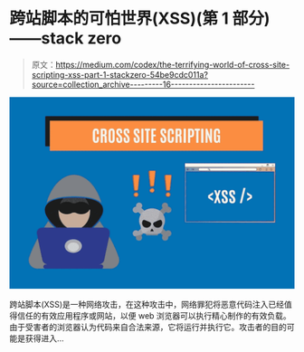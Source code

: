 # 跨站脚本的可怕世界(XSS)(第 1 部分)——stack zero

> 原文：<https://medium.com/codex/the-terrifying-world-of-cross-site-scripting-xss-part-1-stackzero-54be9cdc011a?source=collection_archive---------16----------------------->

![](img/49de00d35a586811020f61cdbb65dfad.png)

跨站脚本(XSS)是一种网络攻击，在这种攻击中，网络罪犯将恶意代码注入已经值得信任的有效应用程序或网站，以便 web 浏览器可以执行精心制作的有效负载。由于受害者的浏览器认为代码来自合法来源，它将运行并执行它。攻击者的目的可能是获得进入…
